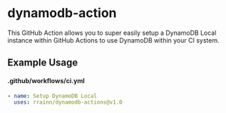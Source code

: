 # dynamodb-action

This GitHub Action allows you to super easily setup a DynamoDB Local instance within GitHub Actions to use DynamoDB within your CI system.

## Example Usage

#### .github/workflows/ci.yml

```yml
- name: Setup DynamoDB Local
  uses: rrainn/dynamodb-actions@v1.0
```
